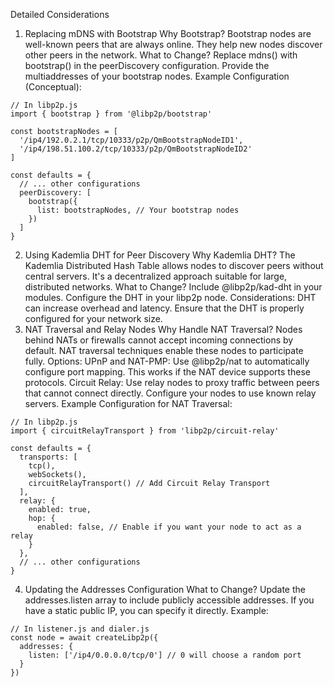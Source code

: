 Detailed Considerations
1. Replacing mDNS with Bootstrap
Why Bootstrap?
Bootstrap nodes are well-known peers that are always online.
They help new nodes discover other peers in the network.
What to Change?
Replace mdns() with bootstrap() in the peerDiscovery configuration.
Provide the multiaddresses of your bootstrap nodes.
Example Configuration (Conceptual):
```
// In libp2p.js
import { bootstrap } from '@libp2p/bootstrap'

const bootstrapNodes = [
  '/ip4/192.0.2.1/tcp/10333/p2p/QmBootstrapNodeID1',
  '/ip4/198.51.100.2/tcp/10333/p2p/QmBootstrapNodeID2'
]

const defaults = {
  // ... other configurations
  peerDiscovery: [
    bootstrap({
      list: bootstrapNodes, // Your bootstrap nodes
    })
  ]
}
```

2. Using Kademlia DHT for Peer Discovery
Why Kademlia DHT?
The Kademlia Distributed Hash Table allows nodes to discover peers without central servers.
It's a decentralized approach suitable for large, distributed networks.
What to Change?
Include @libp2p/kad-dht in your modules.
Configure the DHT in your libp2p node.
Considerations:
DHT can increase overhead and latency.
Ensure that the DHT is properly configured for your network size.
3. NAT Traversal and Relay Nodes
Why Handle NAT Traversal?
Nodes behind NATs or firewalls cannot accept incoming connections by default.
NAT traversal techniques enable these nodes to participate fully.
Options:
UPnP and NAT-PMP:
Use @libp2p/nat to automatically configure port mapping.
This works if the NAT device supports these protocols.
Circuit Relay:
Use relay nodes to proxy traffic between peers that cannot connect directly.
Configure your nodes to use known relay servers.
Example Configuration for NAT Traversal:
```
// In libp2p.js
import { circuitRelayTransport } from 'libp2p/circuit-relay'

const defaults = {
  transports: [
    tcp(),
    webSockets(),
    circuitRelayTransport() // Add Circuit Relay Transport
  ],
  relay: {
    enabled: true,
    hop: {
      enabled: false, // Enable if you want your node to act as a relay
    }
  },
  // ... other configurations
}
```
4. Updating the Addresses Configuration
What to Change?
Update the addresses.listen array to include publicly accessible addresses.
If you have a static public IP, you can specify it directly.
Example:
```
// In listener.js and dialer.js
const node = await createLibp2p({
  addresses: {
    listen: ['/ip4/0.0.0.0/tcp/0'] // 0 will choose a random port
  }
})
```


